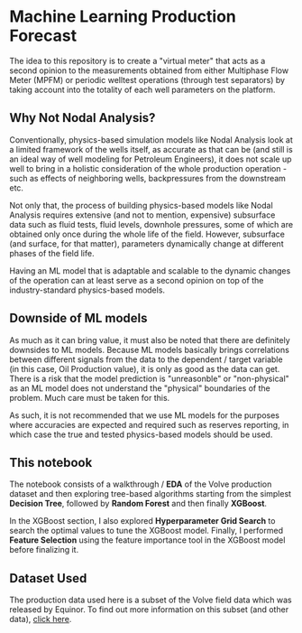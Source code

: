 # Machine Learning Production Forecast

The idea to this repository is to create a "virtual meter" that acts as a second opinion to the measurements obtained from either Multiphase Flow Meter (MPFM) or periodic welltest operations (through test separators) by taking account into the totality of each well parameters on the platform.

## Why Not Nodal Analysis? 
Conventionally, physics-based simulation models like Nodal Analysis look at a limited framework of the wells itself, as accurate as that can be (and still is an ideal way of well modeling for Petroleum Engineers), it does not scale up well to bring in a holistic consideration of the whole production operation - such as effects of neighboring wells, backpressures from the downstream etc. 

Not only that, the process of building physics-based models like Nodal Analysis requires extensive (and not to mention, expensive) subsurface data such as fluid tests, fluid levels, downhole pressures, some of which are obtained only once  during the whole life of the field. However, subsurface (and surface, for that matter), parameters dynamically change at different phases of the field life.

Having an ML model that is adaptable and scalable to the dynamic changes of the operation can at least serve as a second opinion on top of the industry-standard physics-based models.

## Downside of ML models
As much as it can bring value, it must also be noted that there are definitely downsides to ML models. Because ML models basically brings correlations between different signals from the data to the dependent / target variable (in this case, Oil Production value), it is only as good as the data can get. There is a risk that the model prediction is "unreasonble" or "non-physical" as an ML model does not understand the "physical" boundaries of the problem. Much care must be taken for this. 

As such, it is not recommended that we use ML models for the purposes where accuracies are expected and required such as reserves reporting, in which case the true and tested physics-based models should be used.

## This notebook

The notebook consists of a walkthrough / **EDA** of the Volve production dataset and then exploring tree-based algorithms starting from the simplest **Decision Tree**, followed by **Random Forest** and then finally **XGBoost**.

In the XGBoost section, I also explored **Hyperparameter Grid Search** to search the optimal values to tune the XGBoost model. Finally, I performed **Feature Selection** using the feature importance tool in the XGBoost model before finalizing it.

## Dataset Used

The production data used here is a subset of the Volve field data which was released by Equinor. To find out more information on this subset (and other data), [click here](https://www.equinor.com/en/what-we-do/norwegian-continental-shelf-platforms/volve.html).
